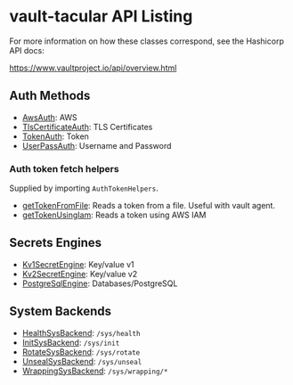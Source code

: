 # vault-tacular API Listing

For more information on how these classes correspond, see the
Hashicorp API docs:

https://www.vaultproject.io/api/overview.html

## Auth Methods

- [AwsAuth](classes/awsauth.md): AWS
- [TlsCertificateAuth](classes/tlscertificateauth.md): TLS Certificates
- [TokenAuth](classes/tokenauth.md): Token
- [UserPassAuth](classes/userpassauth.md): Username and Password

### Auth token fetch helpers

Supplied by importing `AuthTokenHelpers`.

- [getTokenFromFile](api-docs/globals.md#gettokenfromfile): Reads a token from a file. Useful with vault agent.
- [getTokenUsingIam](api-docs/globals.md#gettokenusingiam): Reads a token using AWS IAM

## Secrets Engines

- [Kv1SecretEngine](classes/kv1secretengine.md): Key/value v1
- [Kv2SecretEngine](classes/kv2secretengine.md): Key/value v2
- [PostgreSqlEngine](classes/postgresqlengine.md): Databases/PostgreSQL

## System Backends

- [HealthSysBackend](classes/healthsysbackend.md): `/sys/health`
- [InitSysBackend](classes/initsysbackend.md): `/sys/init`
- [RotateSysBackend](classes/rotatesysbackend.md): `/sys/rotate`
- [UnsealSysBackend](classes/unsealsysbackend.md): `/sys/unseal`
- [WrappingSysBackend](classes/wrappingsysbackend.md): `/sys/wrapping/*`

